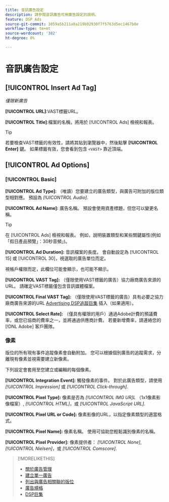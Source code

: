 ```yaml
---
title: 音訊廣告設定
description: 請參閱音訊廣告可用廣告設定的說明。
feature: DSP Ads
source-git-commit: 3059a5b211a8a219b02930f7f5763d5ec1467b8e
workflow-type: tm+mt
source-wordcount: '382'
ht-degree: 0%

---
```


# 音訊廣告設定

## [!UICONTROL Insert Ad Tag]

*僅限新廣告*

**[!UICONTROL URL]**:VAST標籤URL。

**[!UICONTROL Title]**:檔案的名稱，將用於 [!UICONTROL Ads] 檢視和報表。

>[!TIP]
>
> 若要檢查VAST標籤的有效性，請將其貼到瀏覽器中，然後點擊 **[!UICONTROL Enter]** 鍵。 如果標籤有效，您會看到包含 `<VAST>` 靠近頂端。

## [!UICONTROL Ad Options]

### [!UICONTROL Basic]

**[!UICONTROL Ad Type]:** （唯讀）您要建立的廣告類型，與廣告可附加的版位類型相對應。 預設為 *[!UICONTROL Audio]*.

**[!UICONTROL Ad Name]:** 廣告名稱。 預設會使用資產標題，但您可以變更名稱。

>[!TIP]
>
> 在 [!UICONTROL Ads] 檢視和報表。 例如，說明裝置類型和某些關鍵屬性(例如「假日產品預覽」：30秒音頻」)。

**[!UICONTROL Ad Duration]:** 音訊檔案的長度。 會自動設定為 [!UICONTROL 15] 或 [!UICONTROL 30]，視選取的廣告單位而定。

視帳戶權限而定，此欄位可能會顯示，也可能不顯示。

**[!UICONTROL VAST Tag]:** （僅限使用VAST標籤的廣告）協力廠商廣告來源的URL。 請確定VAST標籤僅包含音訊媒體檔案。

**[!UICONTROL Final VAST Tag]:** （僅限使用VAST標籤的廣告）具有必要之協力廠商廣告來源的URL [Advertising DSP追蹤巨集](/help/dsp/campaign-management/macros.md) 插入（如果適用）。

**[!UICONTROL Select Rate]:** （僅具有權限的用戶）通過Adobe計費的預議費率，或您已協商的費率之一，並將通過供應商計費。 若要新增費率，請連絡您的 [!DNL Adobe] 客戶團隊。

### 像素

版位的所有現有事件追蹤像素會自動附加。 您可以根據個別廣告的追蹤需求，分離現有像素並視需要建立新像素。

下列設定會套用至您建立或編輯的每個像素。

**[!UICONTROL Integration Event]:** 觸發像素的事件。 對於此廣告類型，請使用 *[!UICONTROL Impression]* 或 *[!UICONTROL Click-through]*.

**[!UICONTROL Pixel Type]:** 像素是否為 *[!UICONTROL IMG UR]L* （1x1像素影像檔案）, *[!UICONTROL HTML]*，或 *[!UICONTROL JavaScript URL]*.

**[!UICONTROL Pixel URL or Code]:** 像素影像的URL，以指定像素類型的適當格式。

**[!UICONTROL Pixel Name]:** 像素名稱。 使用可協助您輕鬆識別像素的名稱。

**[!UICONTROL Pixel Provider]:** 像素提供者： *[!UICONTROL None]*, *[!UICONTROL Nielsen]*，或 *[!UICONTROL Comscore]*.

>[!MORELIKETHIS]
>
>* [關於廣告管理](ad-about.md)
>* [建立單一廣告](ad-create.md)
>* [列出與廣告相關聯的版位](/help/dsp/campaign-management/ads/ad-list-placements.md)
>* [廣告規格](ad-specs.md)
>* [DSP巨集](/help/dsp/campaign-management/macros.md)

